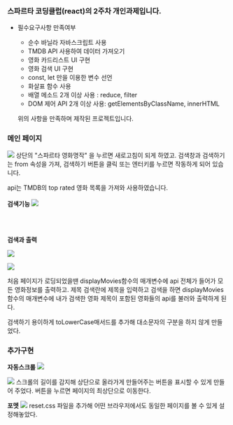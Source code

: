### 스파르타 코딩클럽(react)의 2주차 개인과제입니다.
- 필수요구사항 만족여부
    -   순수 바닐라 자바스크립트 사용
    -   TMDB API 사용하여 데이터 가져오기
    -   영화 카드리스트 UI 구현
    -  영화 검색 UI 구현
    -   const, let 만을 이용한 변수 선언
    -   화살표 함수 사용
    -   배열 메소드 2개 이상 사용 : reduce, filter
    -   DOM 제어 API 2개 이상 사용: getElementsByClassName, innerHTML
    
  
  위의 사항을 만족하며 제작된 프로젝트입니다.
  
###   메인 페이지
![](https://velog.velcdn.com/images/ksksks102/post/40a4b0f9-f246-459c-9d5f-d34b7ae059a3/image.png)
상단의 "스파르타 영화명작" 을 누르면 새로고침이 되게 하였고.
검색창과 검색하기는 from 속성을 가져, 검색하기 버튼을 클릭 또는 엔터키를 누르면 작동하게 되어 있습니다.

api는 TMDB의 top rated 영화 목록을 가져와 사용하였습니다.
<br>
<br>
**검색기능**
![](https://velog.velcdn.com/images/ksksks102/post/89aa4ee5-7c8f-4c81-a12e-382743910db8/image.png)

<br>
<br>

**검색과 출력**

![](https://velog.velcdn.com/images/ksksks102/post/b1fc014c-de3b-4c85-a825-b9be6a2d7890/image.png)

![](https://velog.velcdn.com/images/ksksks102/post/21675445-451a-417a-8797-ceda58c2b843/image.png)

처음 페이지가 로딩되었을땐 displayMovies함수의 매개변수에 api 전체가 들어가 모든 영화정보를 출력하고.
제목 검색란에 제목을 입력하고 검색을 하면 displayMovies함수의 매개변수에 내가 검색한 영화 제목이 포함된 영화들의 api를 불러와 출력하게 된다.

검색하기 용이하게 toLowerCase매서드를 추가해 대소문자의 구분을 하지 않게 만들었다.

### 추가구현

**자동스크롤**
![](https://velog.velcdn.com/images/ksksks102/post/66be63c5-7f2b-45cf-b7bf-2acc1beb4f4c/image.png)

![](https://velog.velcdn.com/images/ksksks102/post/c657518f-9389-4fdf-9e7b-5aec0d9291a5/image.png)
스크롤의 길이를 감지해 상단으로 올라가게 만들어주는 버튼을 표시할 수 있게 만들어 주었다.
버튼을 누르면 페이지의 최상단으로 이동한다.

**포멧**
![](https://velog.velcdn.com/images/ksksks102/post/472ada88-ff7b-41d1-9c3a-0327739e0525/image.png)
reset.css 파일을 추가해 어떤 브라우저에서도 동일한 페이지를 볼 수 있게 설정해놓았다.
